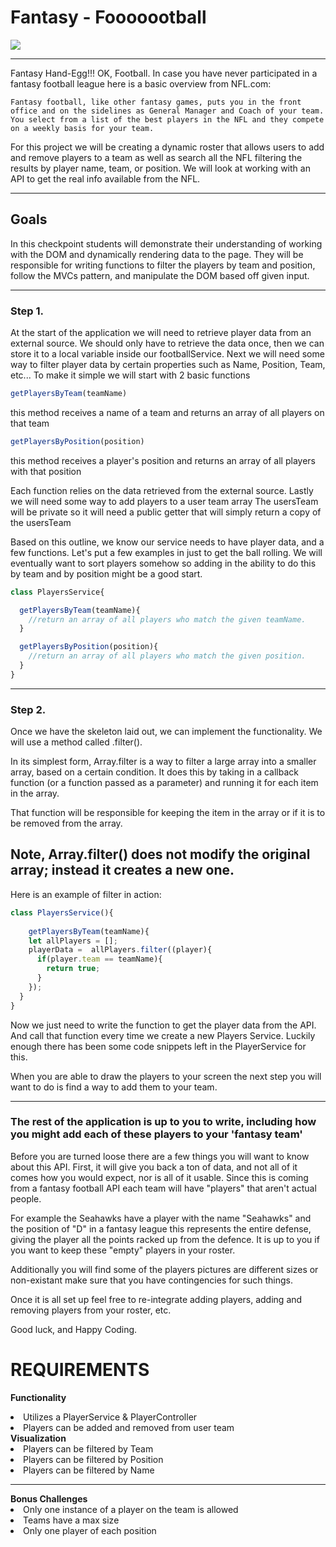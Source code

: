 # Fantasy - Fooooootball


<img src="https://sportshub.cbsistatic.com/i/r/2019/09/26/f81faf11-54b5-4c2f-9d7f-d129b9e45803/thumbnail/640x360/9848805b319ccb9c8891ee149e020ce7/college-football-general.jpg"/>

<hr>
 Fantasy Hand-Egg!!! OK, Football. In case you have never participated in a fantasy football league here is a basic overview from NFL.com:

```Fantasy football, like other fantasy games, puts you in the front office and on the sidelines as General Manager and Coach of your team. You select from a list of the best players in the NFL and they compete on a weekly basis for your team.```

 For this project we will be creating a dynamic roster that allows users to add and remove players to a team as well as search all the NFL filtering the results by player name, team, or position. We will look at working with an API to get the real info available from the NFL.
<hr>

<h2>Goals</h2>

In this checkpoint students will demonstrate their understanding of working with the DOM and dynamically rendering data to the page. They will be responsible for writing functions to filter the players by team and position, follow the MVCs pattern, and manipulate the DOM based off given input.


<hr>

### Step 1. 
At the start of the application we will need to retrieve player data from an external source.
We should only have to retrieve the data once, then we can store it to a local variable inside our footballService.
Next we will need some way to filter player data by certain properties such as Name, Position, Team, etc...
To make it simple we will start with 2 basic functions

```js
getPlayersByTeam(teamName)
```

this method receives a name of a team and returns an array of all players on that team

```js
getPlayersByPosition(position)
```

this method receives a player's position and returns an array of all players with that position

Each function relies on the data retrieved from the external source.
Lastly we will need some way to add players to a user team array
The usersTeam will be private so it will need a public getter that will simply return a copy of the usersTeam

Based on this outline, we know our service needs to have player data, and a few functions. Let's put a few examples in just to get the ball rolling. We will eventually want to sort players somehow so adding in the ability to do this by team and by position might be a good start.

```js
class PlayersService{

  getPlayersByTeam(teamName){
    //return an array of all players who match the given teamName.
  }

  getPlayersByPosition(position){
    //return an array of all players who match the given position.
  }
}
```

<hr>

### Step 2. 
Once we have the skeleton laid out, we can implement the functionality. We will use a method called .filter().

In its simplest form, Array.filter is a way to filter a large array into a smaller array, based on a certain condition. It does this by taking in a callback function (or a function passed as a parameter) and running it for each item in the array.

That function will be responsible for keeping the item in the array or if it is to be removed from the array.

##   Note, Array.filter() does not modify the original array; instead it creates a new one.

Here is an example of filter in action:



```js
class PlayersService(){
    
    getPlayersByTeam(teamName){
    let allPlayers = [];
    playerData =  allPlayers.filter((player){
      if(player.team == teamName){
        return true;
      }
    });
  }
} 
```
Now we just need to write the function to get the player data from the API. And call that function every time we create a new Players Service. Luckily enough there has been some code snippets left in the PlayerService for this.

When you are able to draw the players to your screen the next step you will want to do is find a way to add them to your team. 

<hr>

### The rest of the application is up to you to write, including how you might add each of these players to your 'fantasy team'

Before you are turned loose there are a few things you will want to know about this API. First, it will give you back a ton of data, and not all of it comes how you would expect, nor is all of it usable. Since this is coming from a fantasy football API each team will have "players" that aren't actual people.

For example the Seahawks have a player with the name "Seahawks" and the position of "D" in a fantasy league this represents the entire defense, giving the player all the points racked up from the defence. It is up to you if you want to keep these "empty" players in your roster.

Additionally you will find some of the players pictures are different sizes or non-existant make sure that you have contingencies for such things.

Once it is all set up feel free to re-integrate adding players, adding and removing players from your roster, etc.

Good luck, and Happy Coding.

# REQUIREMENTS

<b>Functionality</b>
<li>Utilizes a PlayerService & PlayerController</li>
<li>Players can be added and removed from user team</li>
<b>Visualization</b>
<li>Players can be filtered by Team</li>
<li>Players can be filtered by Position</li>
<li>Players can be filtered by Name</li>
<hr>
<sm><b>Bonus Challenges</b></sm>
<li>Only one instance of a player on the team is allowed</li>
<li>Teams have a max size</li>
<li>Only one player of each position</li>





